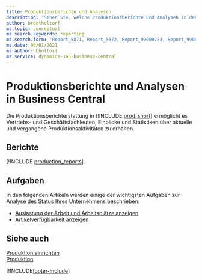 ```yaml
---
title: Produktionsberichte und Analysen
description: 'Sehen Sie, welche Produktionsberichte und Analysen in der Standardversion von Business Central verfügbar sind, damit Sie Ihr Unternehmen im Auge behalten können.'
author: brentholtorf
ms.topic: conceptual
ms.search.keywords: reporting
ms.search.form: 'Report_5871, Report_5872, Report_99000753, Report_99000756, Report_99000757, Report_99000758, Report_99000791, Report_99000780, Report_99000783, Report_99000784, Report_99000788, Report_99000767'
ms.date: 06/01/2021
ms.author: bholtorf
ms.service: dynamics-365-business-central
---
```

# Produktionsberichte und Analysen in Business Central

Die Produktionsberichterstattung in [!INCLUDE [prod_short](includes/prod_short.md)] ermöglicht es Vertriebs- und Geschäftsfachleuten, Einblicke und Statistiken über aktuelle und vergangene Produktionsaktivitäten zu erhalten.  

## Berichte
[!INCLUDE [production_reports](includes/production-reports-include.md)]

## Aufgaben

In den folgenden Artikeln werden einige der wichtigsten Aufgaben zur Analyse des Status Ihres Unternehmens beschrieben:

* [Auslastung der Arbeit und Arbeitsplätze anzeigen](production-how-to-view-the-load-on-work-centers.md)  
* [Artikelverfügbarkeit anzeigen](inventory-how-availability-overview.md)

## Siehe auch

[Produktion einrichten](production-configure-production-processes.md)  
[Produktion](production-manage-manufacturing.md)  

[!INCLUDE[footer-include](includes/footer-banner.md)]
